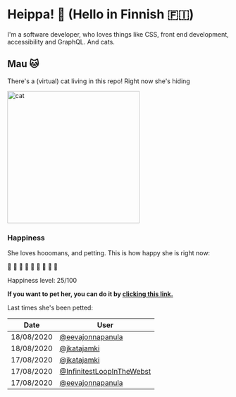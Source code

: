 # Heippa! :wave: (Hello in Finnish :finland:)

I'm a software developer, who loves things like CSS, front end development, accessibility and GraphQL. And cats.

<!-- Cat Widget Start -->
## Mau :cat:

There's a (virtual) cat living in this repo! Right now she's hiding

<img src=https://cdn2.thecatapi.com/images/3ur.jpg alt="cat" width=300 />
  
### Happiness
  She loves hooomans, and petting. This is how happy she is right now: 
  
  :sparkling_heart: :sparkling_heart: :black_heart: :black_heart: :black_heart: :black_heart: :black_heart: :black_heart: :black_heart: 
  
  Happiness level: 25/100
   
  **If you want to pet her, you can do it by [clicking this link.](https://github.com/eevajonnapanula/eevajonnapanula/issues/new?title=pet-cat&body=Just+submit+the+issue+-+that%27s+all+you+have+to+do+%3Acat%3A)**
  
  Last times she's been petted: 

Date | User
------- | ---------
 18/08/2020 | [@eevajonnapanula](https://github.com/eevajonnapanula)
18/08/2020 | [@jkatajamki](https://github.com/jkatajamki)
17/08/2020 | [@jkatajamki](https://github.com/jkatajamki)
17/08/2020 | [@InfinitestLoopInTheWebst](https://github.com/InfinitestLoopInTheWebst)
17/08/2020 | [@eevajonnapanula](https://github.com/eevajonnapanula)
  
  
<!-- Cat Widget End -->
